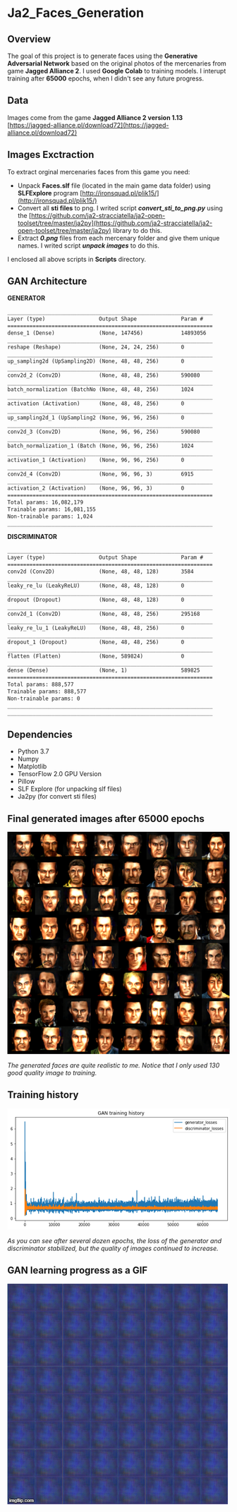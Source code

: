 # Ja2_Faces_Generation

## Overview
The goal of this project is to generate faces using the <b>Generative Adversarial Network</b> based on the original photos of the mercenaries from game <b>Jagged Alliance 2</b>. I used <b>Google Colab</b> to training models. I interupt training after <b>65000</b> epochs, when I didn't see any future progress.

## Data
Images come from the game <b>Jagged Alliance 2 version 1.13</b> [https://jagged-alliance.pl/download72](https://jagged-alliance.pl/download72)

## Images Exctraction 
To extract orginal mercenaries faces from this game you need:
* Unpack <b>Faces.slf</b> file (located in the main game data folder) using <b>SLFExplore</b> program [http://ironsquad.pl/plik15/](http://ironsquad.pl/plik15/)
* Convert all <b>sti files</b> to png. I writed script <b><i>convert_sti_to_png.py</i></b> using the [https://github.com/ja2-stracciatella/ja2-open-toolset/tree/master/ja2py](https://github.com/ja2-stracciatella/ja2-open-toolset/tree/master/ja2py) library to do this.
* Extract <i><b>0.png</b></i> files from each mercenary folder and give them unique names. I writed script <i><b>unpack images</b></i> to do this.

I enclosed all above scripts in <b>Scripts</b> directory.


## GAN Architecture

<b> GENERATOR </b>
```
_________________________________________________________________
Layer (type)                 Output Shape              Param #   
=================================================================
dense_1 (Dense)              (None, 147456)            14893056  
_________________________________________________________________
reshape (Reshape)            (None, 24, 24, 256)       0         
_________________________________________________________________
up_sampling2d (UpSampling2D) (None, 48, 48, 256)       0         
_________________________________________________________________
conv2d_2 (Conv2D)            (None, 48, 48, 256)       590080    
_________________________________________________________________
batch_normalization (BatchNo (None, 48, 48, 256)       1024      
_________________________________________________________________
activation (Activation)      (None, 48, 48, 256)       0         
_________________________________________________________________
up_sampling2d_1 (UpSampling2 (None, 96, 96, 256)       0         
_________________________________________________________________
conv2d_3 (Conv2D)            (None, 96, 96, 256)       590080    
_________________________________________________________________
batch_normalization_1 (Batch (None, 96, 96, 256)       1024      
_________________________________________________________________
activation_1 (Activation)    (None, 96, 96, 256)       0         
_________________________________________________________________
conv2d_4 (Conv2D)            (None, 96, 96, 3)         6915      
_________________________________________________________________
activation_2 (Activation)    (None, 96, 96, 3)         0         
=================================================================
Total params: 16,082,179
Trainable params: 16,081,155
Non-trainable params: 1,024
_________________________________________________________________
```

<b> DISCRIMINATOR </b>
```
_________________________________________________________________
Layer (type)                 Output Shape              Param #   
=================================================================
conv2d (Conv2D)              (None, 48, 48, 128)       3584      
_________________________________________________________________
leaky_re_lu (LeakyReLU)      (None, 48, 48, 128)       0         
_________________________________________________________________
dropout (Dropout)            (None, 48, 48, 128)       0         
_________________________________________________________________
conv2d_1 (Conv2D)            (None, 48, 48, 256)       295168    
_________________________________________________________________
leaky_re_lu_1 (LeakyReLU)    (None, 48, 48, 256)       0         
_________________________________________________________________
dropout_1 (Dropout)          (None, 48, 48, 256)       0         
_________________________________________________________________
flatten (Flatten)            (None, 589824)            0         
_________________________________________________________________
dense (Dense)                (None, 1)                 589825    
=================================================================
Total params: 888,577
Trainable params: 888,577
Non-trainable params: 0
_________________________________________________________________
_________________________________________________________________
```

## Dependencies
* Python 3.7
* Numpy
* Matplotlib
* TensorFlow 2.0 GPU Version
* Pillow
* SLF Explore (for unpacking slf files)
* Ja2py (for convert sti files)

## Final generated images after 65000 epochs
![Screenshot](Final_generated_images.png)

<i> The generated faces are quite realistic to me. Notice that I only used 130 good quality image to training. </i>

## Training history
![Screenshot](GAN_losses.png)

<i> As you can see after several dozen epochs, the loss of the generator and discriminator stabilized, but the quality of images continued to increase. </i>

## GAN learning progress as a GIF
![Screenshot](Images_gif.gif)


